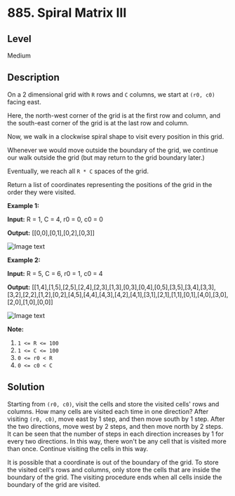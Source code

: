 # 885. Spiral Matrix III
## Level
Medium

## Description
On a 2 dimensional grid with `R` rows and `C` columns, we start at `(r0, c0)` facing east.

Here, the north-west corner of the grid is at the first row and column, and the south-east corner of the grid is at the last row and column.

Now, we walk in a clockwise spiral shape to visit every position in this grid. 

Whenever we would move outside the boundary of the grid, we continue our walk outside the grid (but may return to the grid boundary later.) 

Eventually, we reach all `R * C` spaces of the grid.

Return a list of coordinates representing the positions of the grid in the order they were visited.

**Example 1:**

**Input:** R = 1, C = 4, r0 = 0, c0 = 0

**Output:** [[0,0],[0,1],[0,2],[0,3]]

![Image text](https://s3-lc-upload.s3.amazonaws.com/uploads/2018/08/24/example_1.png)

**Example 2:**

**Input:** R = 5, C = 6, r0 = 1, c0 = 4

**Output:** [[1,4],[1,5],[2,5],[2,4],[2,3],[1,3],[0,3],[0,4],[0,5],[3,5],[3,4],[3,3],[3,2],[2,2],[1,2],[0,2],[4,5],[4,4],[4,3],[4,2],[4,1],[3,1],[2,1],[1,1],[0,1],[4,0],[3,0],[2,0],[1,0],[0,0]]

![Image text](https://s3-lc-upload.s3.amazonaws.com/uploads/2018/08/24/example_2.png)

**Note:**

1. `1 <= R <= 100`
2. `1 <= C <= 100`
3. `0 <= r0 < R`
4. `0 <= c0 < C`

## Solution
Starting from `(r0, c0)`, visit the cells and store the visited cells' rows and columns. How many cells are visited each time in one direction? After visiting `(r0, c0)`, move east by 1 step, and then move south by 1 step. After the two directions, move west by 2 steps, and then move north by 2 steps. It can be seen that the number of steps in each direction increases by 1 for every two directions. In this way, there won't be any cell that is visited more than once. Continue visiting the cells in this way.

It is possible that a coordinate is out of the boundary of the grid. To store the visited cell's rows and columns, only store the cells that are inside the boundary of the grid. The visiting procedure ends when all cells inside the boundary of the grid are visited.
